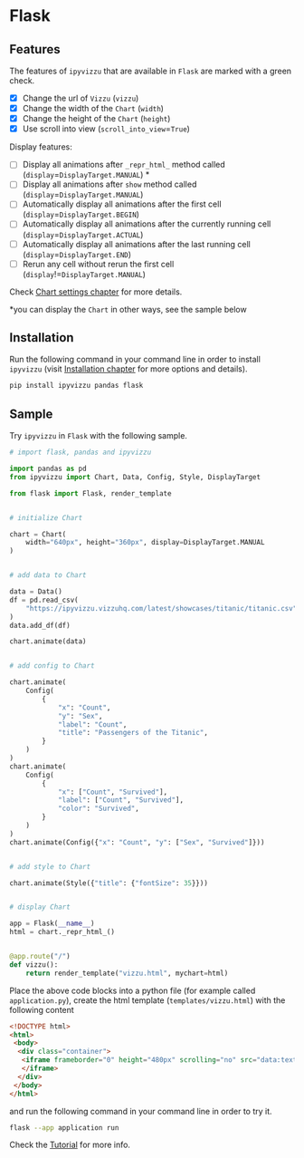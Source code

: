 # Flask

## Features

The features of `ipyvizzu` that are available in `Flask` are marked with a green
check.

- [x]  Change the url of `Vizzu` (`vizzu`)
- [x]  Change the width of the `Chart` (`width`)
- [x]  Change the height of the `Chart` (`height`)
- [x]  Use scroll into view (`scroll_into_view`=`True`)

Display features:

- [ ]  Display all animations after `_repr_html_` method called
  (`display`=`DisplayTarget.MANUAL`) \*
- [ ]  Display all animations after `show` method called
  (`display`=`DisplayTarget.MANUAL`)
- [ ]  Automatically display all animations after the first cell
  (`display`=`DisplayTarget.BEGIN`)
- [ ]  Automatically display all animations after the currently running cell
  (`display`=`DisplayTarget.ACTUAL`)
- [ ]  Automatically display all animations after the last running cell
  (`display`=`DisplayTarget.END`)
- [ ]  Rerun any cell without rerun the first cell
  (`display`!=`DisplayTarget.MANUAL`)

Check [Chart settings chapter](../../tutorial/chart_settings.md) for more
details.

\*you can display the `Chart` in other ways, see the sample below

## Installation

Run the following command in your command line in order to install `ipyvizzu`
(visit [Installation chapter](../../installation.md) for more options and
details).

```sh
pip install ipyvizzu pandas flask
```

## Sample

Try `ipyvizzu` in `Flask` with the following sample.

```python
# import flask, pandas and ipyvizzu

import pandas as pd
from ipyvizzu import Chart, Data, Config, Style, DisplayTarget

from flask import Flask, render_template


# initialize Chart

chart = Chart(
    width="640px", height="360px", display=DisplayTarget.MANUAL
)


# add data to Chart

data = Data()
df = pd.read_csv(
    "https://ipyvizzu.vizzuhq.com/latest/showcases/titanic/titanic.csv"
)
data.add_df(df)

chart.animate(data)


# add config to Chart

chart.animate(
    Config(
        {
            "x": "Count",
            "y": "Sex",
            "label": "Count",
            "title": "Passengers of the Titanic",
        }
    )
)
chart.animate(
    Config(
        {
            "x": ["Count", "Survived"],
            "label": ["Count", "Survived"],
            "color": "Survived",
        }
    )
)
chart.animate(Config({"x": "Count", "y": ["Sex", "Survived"]}))


# add style to Chart

chart.animate(Style({"title": {"fontSize": 35}}))


# display Chart

app = Flask(__name__)
html = chart._repr_html_()


@app.route("/")
def vizzu():
    return render_template("vizzu.html", mychart=html)
```

Place the above code blocks into a python file (for example called
`application.py`), create the html template (`templates/vizzu.html`) with the
following content

```html
<!DOCTYPE html>
<html>
 <body>
  <div class="container">
   <iframe frameborder="0" height="480px" scrolling="no" src="data:text/html, {{ mychart }}" width="800px">
   </iframe>
  </div>
 </body>
</html>

```

and run the following command in your command line in order to try it.

```sh
flask --app application run
```

Check the [Tutorial](../../tutorial/index.md) for more info.
